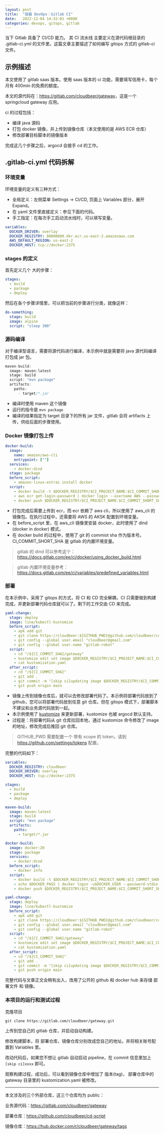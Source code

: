 ```yaml
---
layout: post
title:  "容器 DevOps：Gitlab CI"
date:   2022-12-04 14:32:01 +0800
categories: devops, gitops, gitlab
---
```


当下 Gitlab 具备了 CI/CD 能力。 其 CI 流水线 主要定义在源代码根目录的 .gitlab-ci.yml 的文件里。这篇文章主要描述了如何编写 gitops 方式的 gitlab-ci 文件。

## 示例描述

本文使用了 gitlab saas 版本。使用 saas 版本的 ci 功能，需要填写信用卡，每个月有 400min 的免费的额度。

本文的源代码在：<https://gitlab.com/cloudbeer/gateway>，这是一个 springcloud gateway 应用。

ci 的过程包括：

- 编译 java 源码
- 打包 docker 镜像，并上传到镜像仓库（本文使用的是 AWS ECR 仓库）
- 修改部署目标脚本的镜像版本

完成这几个步骤之后，argocd 会接手 cd 的工作。

## .gitlab-ci.yml 代码拆解

### 环境变量

环境变量的定义有三种方式：

- 全局定义：左侧菜单 Settings -> CI/CD, 页面上 Variables 部分，展开 Expand。
- 在 yaml 文件里直接定义：参见下面的代码。
- 手工指定：在每次手工启动流水线时，可以填写变量。

```yaml
variables:
  DOCKER_DRIVER: overlay
  DOCKER_REGISTRY: 00000000.dkr.ecr.us-east-2.amazonaws.com
  AWS_DEFAULT_REGION: us-east-2
  DOCKER_HOST: tcp://docker:2375
```

### stages 的定义

首先定义几个 大的步骤：

```yaml
stages:
  - build
  - package
  - deploy
```

然后在各个步骤详情里，可以把当前的步骤进行分类，就像这样：

```yaml
do-something:
  stage: build
  image: alpine
  script: "sleep 300"
```

### 源码编译

对于编译型语言，需要将源代码进行编译，本示例中就是需要将 java 源代码编译打包成 jar 包。

```java
maven-build:
  image: maven:latest
  stage: build
  script: "mvn package"
  artifacts:
    paths:
      - target/*.jar
```

- 编译时使用 maven 这个镜像
- 运行的指令是 `mvn package`
- 编译的结果指定为 target 目录下的所有 jar 文件，gitlab 会将 artifacts 上传，供给后面的步骤使用。

### Docker 镜像打包上传

```yaml
docker-build:
  image:
    name: amazon/aws-cli
    entrypoint: [""]
  services:
    - docker:dind
  stage: package
  before_script:
    - amazon-linux-extras install docker
  script:
    - docker build -t $DOCKER_REGISTRY/$CI_PROJECT_NAME:$CI_COMMIT_SHORT_SHA .
    - aws ecr get-login-password | docker login --username AWS --password-stdin $DOCKER_REGISTRY
    - docker push $DOCKER_REGISTRY/$CI_PROJECT_NAME:$CI_COMMIT_SHORT_SHA

```

- 打包完成后需要上传到 ecr，而 ecr 依赖了 aws cli，所以使用了 aws_cli 的镜像包。在执行过程中，还需要将 AWS 的 AKSK 配置到环境变量。
- 在 before_script 里，在 aws_cli 镜像里安装 docker，此时使用了 dind (docker in docker) 模式。
- 在 docker build 的过程中，使用了 git 的 commiot sha 作为版本号。 CI_COMMIT_SHORT_SHA 是 gitlab 的内置环境变量。

> gitlab 的 dind 可以参考这个：<https://docs.gitlab.com/ee/ci/docker/using_docker_build.html>

> gitlab 内置环境变量参考：<https://docs.gitlab.com/ee/ci/variables/predefined_variables.html>

### 部署

在本示例中，采用了 gitops 的方式，将 CI 和 CD 完全解耦，CI 只需要做到构建完成，并更新部署代码仓库就可以了。剩下的工作交由 CD 来完成。

```yaml
yaml-change:
  stage: deploy
  image: line/kubectl-kustomize
  before_script:
    - apk add git
    - git clone https://cloudbeer:${GITHUB_PWD}@github.com/cloudbeer/cd-script.git "/${CI_COMMIT_SHA}"
    - git config --global user.email "cloudbeer@gmail.com"
    - git config --global user.name "gitlab-robot"
  script:
    - cd "/${CI_COMMIT_SHA}/gateway"
    - kustomize edit set image $DOCKER_REGISTRY/$CI_PROJECT_NAME:$CI_COMMIT_SHORT_SHA
    - cat kustomization.yaml
  after_script:
    - cd "/${CI_COMMIT_SHA}"
    - git add .
    - git commit -m "[skip ci]updating image $DOCKER_REGISTRY/$CI_COMMIT_SHORT_SHA"
    - git push origin main
```

- 镜像上传到镜像仓库后，就可以去修改部署代码了。本示例将部署代码放到了 github，您可以将部署代码放到任意 git 仓库。但在 gitops 模式下，部署脚本不建议和业务源代码放到一起。
- 本示例使用了 [kustomize](https://kustomize.io/) 来更新部署，kustomize 也被 argocd 默认支持。
- 过程是：将部署代码从 git 仓库拉回本地，通过 kustomize 命令修改了 image 的地址，修改完成后推回 git 仓库。

> GITHUB_PWD 需要配置一个 带有 scope 的 token，请到 <https://github.com/settings/tokens> 配置。

完整的代码如下：

```yaml
variables:
  DOCKER_REGISTRY: cloudbeer
  DOCKER_DRIVER: overlay
  DOCKER_HOST: tcp://docker:2375

stages:
  - build
  - package
  - deploy

maven-build:
  image: maven:latest
  stage: build
  script: "mvn package"
  artifacts:
    paths:
      - target/*.jar

docker-build:
  image: docker:20
  stage: package
  services:
    - docker:dind
  before_script:
    - docker info
  script:
    - docker build -t $DOCKER_REGISTRY/$CI_PROJECT_NAME:$CI_COMMIT_SHORT_SHA .
    - echo $DOCKER_PASS | docker login -u$DOCKER_USER --password-stdin
    - docker push $DOCKER_REGISTRY/$CI_PROJECT_NAME:$CI_COMMIT_SHORT_SHA

yaml-change:
  stage: deploy
  image: line/kubectl-kustomize
  before_script:
    - apk add git
    - git clone https://cloudbeer:${GITHUB_PWD}@github.com/cloudbeer/cd-script.git "/${CI_COMMIT_SHA}"
    - git config --global user.email "cloudbeer@gmail.com"
    - git config --global user.name "gitlab-robot"
  script:
    - cd "/${CI_COMMIT_SHA}/gateway"
    - kustomize edit set image $DOCKER_REGISTRY/$CI_PROJECT_NAME:$CI_COMMIT_SHORT_SHA
    - cat kustomization.yaml
  after_script:
    - cd "/${CI_COMMIT_SHA}"
    - git add .
    - git commit -m "[skip ci]updating image $DOCKER_REGISTRY/$CI_COMMIT_SHORT_SHA"
    - git push origin main
```

完整代码与文章正文会稍有出入，改用了公开的 github 和 docker hub 来存储 部署文件 和 镜像。

### 本项目的运行和测试过程

克隆项目

```shell
git clone https://gitlab.com/cloudbeer/gateway.git
```

上传到您自己的 gitlab 仓库，并启动自动构建。

修改构建脚本，将 部署仓库，镜像仓库分别改成您自己的地址。并将相关账号配置到 Variables 里。

改动代码后，如果您不想让 gitlab 自动启动 pipeline，在 commit 信息里加上 `[skip ci]xxxx` 即可。

观察构建过程，成功后，可以看到镜像仓库中增加了 版本(tag)， 部署仓库中的 gateway 目录里的 kustomization.yaml 被修改。

---

本文涉及的三个外部仓库，这三个仓库均为 public：

业务源代码：<https://gitlab.com/cloudbeer/gateway>

部署仓库：<https://github.com/cloudbeer/cd-script>

镜像仓库：<https://hub.docker.com/r/cloudbeer/gateway/tags>
